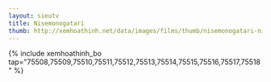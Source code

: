 ```yaml
---
layout: sieutv
title: Nisemonogatari
thumb: http://xemhoathinh.net/data/images/films/thumb/nisemonogatari-nisemonogatari-2012.jpg
---
```

{% include xemhoathinh_bo tap="75508,75509,75510,75511,75512,75513,75514,75515,75516,75517,75518" %} 
